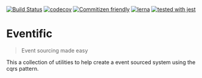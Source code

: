 [![Build Status](https://travis-ci.org/eventific/eventific.svg?branch=master)](https://travis-ci.org/eventific/eventific) [![codecov](https://codecov.io/gh/eventific/eventific/branch/master/graph/badge.svg)](https://codecov.io/gh/eventific/eventific) [![Commitizen friendly](https://img.shields.io/badge/commitizen-friendly-brightgreen.svg)](http://commitizen.github.io/cz-cli/) [![lerna](https://img.shields.io/badge/maintained%20with-lerna-cc00ff.svg)](https://lernajs.io/) [![tested with jest](https://img.shields.io/badge/tested_with-jest-99424f.svg)](https://github.com/facebook/jest)

# Eventific

> Event sourcing made easy

This a collection of utilities to help create a event sourced system using the cqrs pattern.